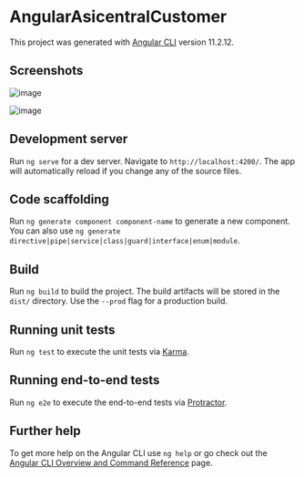 # AngularAsicentralCustomer

This project was generated with [Angular CLI](https://github.com/angular/angular-cli) version 11.2.12.

## Screenshots

![image](https://user-images.githubusercontent.com/22425217/141869445-89a6f880-0e68-4dd4-83bc-1444b53d9593.png)

![image](https://user-images.githubusercontent.com/22425217/141869728-97b55da6-5458-46bd-83bd-2d338dc83a40.png)

## Development server

Run `ng serve` for a dev server. Navigate to `http://localhost:4200/`. The app will automatically reload if you change any of the source files.

## Code scaffolding

Run `ng generate component component-name` to generate a new component. You can also use `ng generate directive|pipe|service|class|guard|interface|enum|module`.

## Build

Run `ng build` to build the project. The build artifacts will be stored in the `dist/` directory. Use the `--prod` flag for a production build.

## Running unit tests

Run `ng test` to execute the unit tests via [Karma](https://karma-runner.github.io).

## Running end-to-end tests

Run `ng e2e` to execute the end-to-end tests via [Protractor](http://www.protractortest.org/).

## Further help

To get more help on the Angular CLI use `ng help` or go check out the [Angular CLI Overview and Command Reference](https://angular.io/cli) page.
